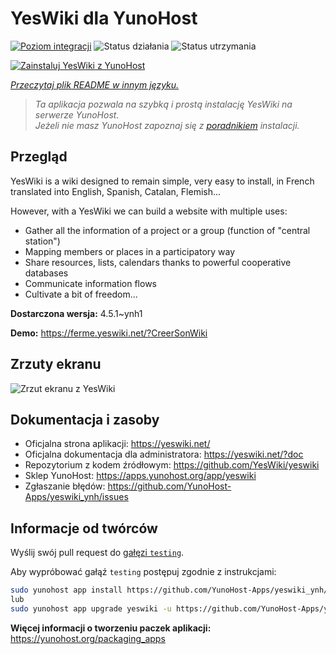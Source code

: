 <!--
To README zostało automatycznie wygenerowane przez <https://github.com/YunoHost/apps/tree/master/tools/readme_generator>
Nie powinno być ono edytowane ręcznie.
-->

# YesWiki dla YunoHost

[![Poziom integracji](https://apps.yunohost.org/badge/integration/yeswiki)](https://ci-apps.yunohost.org/ci/apps/yeswiki/)
![Status działania](https://apps.yunohost.org/badge/state/yeswiki)
![Status utrzymania](https://apps.yunohost.org/badge/maintained/yeswiki)

[![Zainstaluj YesWiki z YunoHost](https://install-app.yunohost.org/install-with-yunohost.svg)](https://install-app.yunohost.org/?app=yeswiki)

*[Przeczytaj plik README w innym języku.](./ALL_README.md)*

> *Ta aplikacja pozwala na szybką i prostą instalację YesWiki na serwerze YunoHost.*  
> *Jeżeli nie masz YunoHost zapoznaj się z [poradnikiem](https://yunohost.org/install) instalacji.*

## Przegląd

YesWiki is a wiki designed to remain simple, very easy to install, in French translated into English, Spanish, Catalan, Flemish...

However, with a YesWiki we can build a website with multiple uses:
- Gather all the information of a project or a group (function of "central station")
- Mapping members or places in a participatory way
- Share resources, lists, calendars thanks to powerful cooperative databases
- Communicate information flows
- Cultivate a bit of freedom...


**Dostarczona wersja:** 4.5.1~ynh1

**Demo:** <https://ferme.yeswiki.net/?CreerSonWiki>

## Zrzuty ekranu

![Zrzut ekranu z YesWiki](./doc/screenshots/yeswiki_screenshots.png)

## Dokumentacja i zasoby

- Oficjalna strona aplikacji: <https://yeswiki.net/>
- Oficjalna dokumentacja dla administratora: <https://yeswiki.net/?doc>
- Repozytorium z kodem źródłowym: <https://github.com/YesWiki/yeswiki>
- Sklep YunoHost: <https://apps.yunohost.org/app/yeswiki>
- Zgłaszanie błędów: <https://github.com/YunoHost-Apps/yeswiki_ynh/issues>

## Informacje od twórców

Wyślij swój pull request do [gałęzi `testing`](https://github.com/YunoHost-Apps/yeswiki_ynh/tree/testing).

Aby wypróbować gałąź `testing` postępuj zgodnie z instrukcjami:

```bash
sudo yunohost app install https://github.com/YunoHost-Apps/yeswiki_ynh/tree/testing --debug
lub
sudo yunohost app upgrade yeswiki -u https://github.com/YunoHost-Apps/yeswiki_ynh/tree/testing --debug
```

**Więcej informacji o tworzeniu paczek aplikacji:** <https://yunohost.org/packaging_apps>
